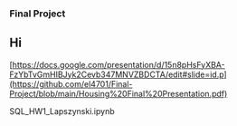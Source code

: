 ### Final Project

## Hi

[https://docs.google.com/presentation/d/15n8pHsFyXBA-FzYbTvGmHIBJyk2Cevb347MNVZBDCTA/edit#slide=id.p](https://github.com/el4701/Final-Project/blob/main/Housing%20Final%20Presentation.pdf)

SQL_HW1_Lapszynski.ipynb
